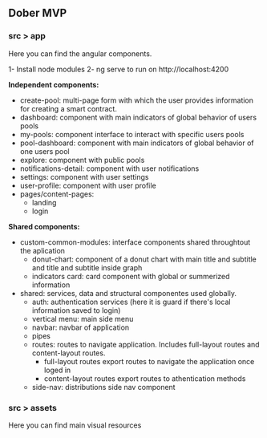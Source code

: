 ## Dober MVP

### src > app
Here you can find the angular components. 

1- Install node modules
2- ng serve to run on http://localhost:4200

**Independent components:**
- create-pool: multi-page form with which the user provides information for creating a smart contract.
- dashboard: component with main indicators of global behavior of users pools
- my-pools: component interface to interact with specific users pools
- pool-dashboard: component with main indicators of global behavior of one users pool
- explore: component with public pools
- notifications-detail: component with user notifications
- settings: component with user settings
- user-profile: component with user profile
- pages/content-pages:
    - landing
    - login

**Shared components:**
- custom-common-modules: interface components shared throughtout the aplication 
    - donut-chart: component of a donut chart with main title and subtitle and title and subtitle inside graph
    - indicators card: card component with global or summerized information
- shared: services, data and structural componentes used globally.
    - auth: authentication services (here it is guard if there's local information saved to login)
    - vertical menu: main side menu
    - navbar: navbar of application
    - pipes
    - routes: routes to navigate application. Includes full-layout routes and content-layout routes.
        - full-layout routes export routes to navigate the application once loged in
        - content-layout routes export routes to athentication methods
    - side-nav: distributions side nav component
### src > assets
Here you can find main visual resources


